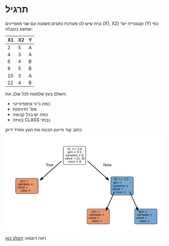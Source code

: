 
# תרגיל

נניח שיש לנו מערכת נתונים פשוטה עם שני מאפיינים (X1, X2) וקטגוריה יעד (Y) כפי שמוצג בטבלה:
  
| X1  | X2  | Y   |
|-----|-----|-----|
| 2   | 5   | A   |
| 4   | 3   | A   |
| 6   | 4   | B   |
| 8   | 5   | B   |
| 10  | 3   | A   |
| 12  | 4   | B   |


השלם בעץ שלמטה לכל שלב את:
- כמה ג'יני אימפיוריטי
- מס' הדגימות
- כמה יש בכל קבוצה
- באיזה CLASS נבחר

כתוב קוד פייטון הבונה את העץ ומודד דיוק

<img src="images/dechw.png" style="widht: 70%" />

ראה דוגמא:
<a href="Bb-dec-process.md#example" >הקלק כאן</a>
